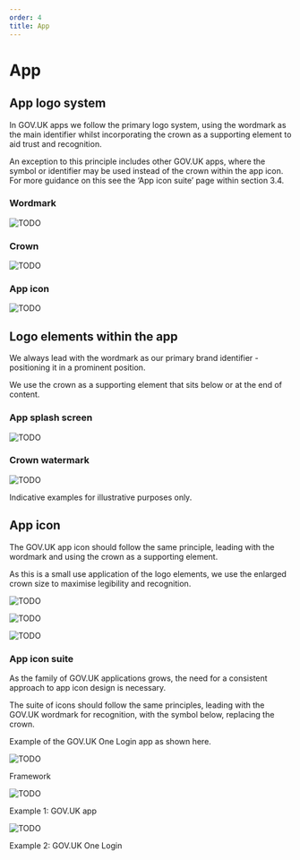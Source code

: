 ```yaml
---
order: 4
title: App
---
```


# App

## App logo system

In GOV.UK apps we follow the primary logo system, using the wordmark as the main identifier whilst incorporating the crown as a supporting element to aid trust and recognition.

An exception to this principle includes other GOV.UK apps, where the symbol or identifier may be used instead of the crown within the app icon. For more guidance on this see the ‘App icon suite’ page within section 3.4.

### Wordmark

![TODO](./wordmark-on-blue.svg)

### Crown

![TODO](./crown-on-blue.svg)

### App icon

![TODO](./app-icon-on-blue.svg)


## Logo elements within the app

We always lead with the wordmark as our primary brand identifier - positioning it in a prominent position.

We use the crown as a supporting element that sits below or at the end of content.

### App splash screen

![TODO](./splash-screen-short.gif)

<!--
TODO:
- gif has transparent background but should be blue
- not sure if this should be the short or long version
-->

### Crown watermark

![TODO](./app-watermark-example.png)

Indicative examples for illustrative purposes only.


## App icon

The GOV.UK app icon should follow the same principle, leading with the wordmark and using the crown as a supporting element.

As this is a small use application of the logo elements, we use the enlarged crown size to maximise legibility and recognition.

![TODO](./app-icon-lines.svg)

![TODO](./app-icon.svg)

![TODO](./app-store-example.png)


### App icon suite

As the family of GOV.UK applications grows, the need for a consistent approach to app icon design is necessary.

The suite of icons should follow the same principles, leading with the GOV.UK wordmark for recognition, with the symbol below, replacing the crown.

Example of the GOV.UK One Login app as shown here.

![TODO](./app-icon-template.svg)

Framework

![TODO](./app-icon.svg)

Example 1: GOV.UK app

![TODO](./app-icon-one-login.svg)

Example 2: GOV.UK One Login

